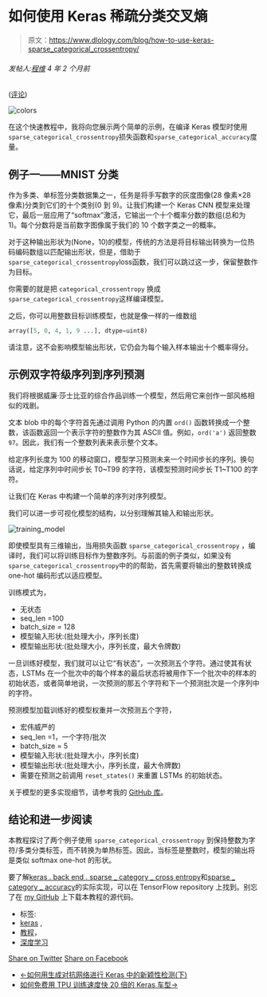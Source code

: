 # 如何使用 Keras 稀疏分类交叉熵

> 原文：<https://www.dlology.com/blog/how-to-use-keras-sparse_categorical_crossentropy/>

###### 发帖人:[程维](/blog/author/Chengwei/) 4 年 2 个月前

([评论](/blog/how-to-use-keras-sparse_categorical_crossentropy/#disqus_thread))

![colors](img/ca9e3f7a738f1b91634c32cf27704827.png)

在这个快速教程中，我将向您展示两个简单的示例，在编译 Keras 模型时使用`sparse_categorical_crossentropy`损失函数和`sparse_categorical_accuracy`度量。

## 例子一——MNIST 分类

作为多类、单标签分类数据集之一，任务是将手写数字的灰度图像(28 像素×28 像素)分类到它们的十个类别(0 到 9)。让我们构建一个 Keras CNN 模型来处理它，最后一层应用了“softmax”激活，它输出一个十个概率分数的数组(总和为 1)。每个分数将是当前数字图像属于我们的 10 个数字类之一的概率。

对于这种输出形状为(None，10)的模型，传统的方法是将目标输出转换为一位热码编码数组以匹配输出形状，但是，借助于`sparse_categorical_crossentropy`loss函数，我们可以跳过这一步，保留整数作为目标。

你需要的就是把 `categorical_crossentropy` 换成`sparse_categorical_crossentropy`这样编译模型。

之后，你可以用整数目标训练模型，也就是像一样的一维数组

```py
array([5, 0, 4, 1, 9 ...], dtype=uint8)
```

请注意，这不会影响模型输出形状，它仍会为每个输入样本输出十个概率得分。

## 示例双字符级序列到序列预测

我们将根据威廉·莎士比亚的综合作品训练一个模型，然后用它来创作一部风格相似的戏剧。

文本 blob 中的每个字符首先通过调用 Python 的内置 `ord()` 函数转换成一个整数，该函数返回一个表示字符的整数作为其 ASCII 值。例如，`ord('a')` 返回整数`97`。因此，我们有一个整数列表来表示整个文本。

给定序列长度为 100 的移动窗口，模型学习预测未来一个时间步长的序列。换句话说，给定序列中时间步长 T0~T99 的字符，该模型预测时间步长 T1~T100 的字符。

让我们在 Keras 中构建一个简单的序列对序列模型。

我们可以进一步可视化模型的结构，以分别理解其输入和输出形状。

![training_model](img/53f4f7d5f4bb15e865d79f4c6bbcf83d.png)

即使模型具有三维输出，当用损失函数 `sparse_categorical_crossentropy` ，编译时，我们可以将训练目标作为整数序列。与前面的例子类似，如果没有`sparse_categorical_crossentropy`中的的帮助，首先需要将输出的整数转换成 one-hot 编码形式以适应模型。

训练模式为，

*   无状态
*   seq_len =100
*   batch_size = 128
*   模型输入形状:(批处理大小，序列长度)
*   模型输出形状:(批处理大小，序列长度，最大令牌数)

一旦训练好模型，我们就可以让它“有状态”，一次预测五个字符。通过使其有状态，LSTMs 在一个批次中的每个样本的最后状态将被用作下一个批次中的样本的初始状态，或者简单地说，一次预测的那五个字符和下一个预测批次是一个序列中的字符。

预测模型加载训练好的模型权重并一次预测五个字符，

*   宏伟威严的
*   seq_len =1，一个字符/批次
*   batch_size = 5
*   模型输入形状:(批处理大小，序列长度)
*   模型输出形状:(批处理大小，序列长度，最大令牌数)
*   需要在预测之前调用 `reset_states()` 来重置 LSTMs 的初始状态。

关于模型的更多实现细节，请参考我的 [GitHub 库](https://github.com/Tony607/keras_sparse_categorical_crossentropy)。

## 结论和进一步阅读

本教程探讨了两个例子使用 `sparse_categorical_crossentropy` 到保持整数为字符/多类分类标签，而不转换为单热标签。因此，当标签是整数时，模型的输出将是类似 softmax one-hot 的形状。

要了解[keras . back end . sparse _ category _ cross entropy](https://github.com/tensorflow/tensorflow/blob/r1.11/tensorflow/python/keras/backend.py#L3582)和[sparse _ category _ accuracy](https://github.com/tensorflow/tensorflow/blob/r1.11/tensorflow/python/keras/metrics.py#L587)的实际实现，可以在 TensorFlow repository 上找到。别忘了在 [my GitHub](https://github.com/Tony607/keras_sparse_categorical_crossentropy) 上下载本教程的源代码。

*   标签:
*   [keras](/blog/tag/keras/) ,
*   [教程](/blog/tag/tutorial/)，
*   [深度学习](/blog/tag/deep-learning/)

[Share on Twitter](https://twitter.com/intent/tweet?url=https%3A//www.dlology.com/blog/how-to-use-keras-sparse_categorical_crossentropy/&text=How%20to%20use%20Keras%20sparse_categorical_crossentropy) [Share on Facebook](https://www.facebook.com/sharer/sharer.php?u=https://www.dlology.com/blog/how-to-use-keras-sparse_categorical_crossentropy/)

*   [←如何用生成对抗网络进行 Keras 中的新颖性检测(下)](/blog/how-to-do-novelty-detection-in-keras-with-generative-adversarial-network-part-2/)
*   [如何免费用 TPU 训练速度快 20 倍的 Keras 车型→](/blog/how-to-train-keras-model-x20-times-faster-with-tpu-for-free/)